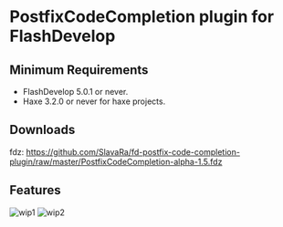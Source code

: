 PostfixCodeCompletion plugin for FlashDevelop
========================

## Minimum Requirements
* FlashDevelop 5.0.1 or never.
* Haxe 3.2.0 or never for haxe projects.

## Downloads
fdz: https://github.com/SlavaRa/fd-postfix-code-completion-plugin/raw/master/PostfixCodeCompletion-alpha-1.5.fdz

## Features
![wip1](https://dl.dropboxusercontent.com/u/63456010/FlashDevelop/postfixcodecompletion/wip-11052015.gif)
![wip2](https://dl.dropboxusercontent.com/u/63456010/FlashDevelop/postfixcodecompletion/wip-12052015.gif)
